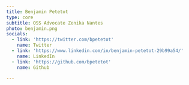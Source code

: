 ```yaml
---
title: Benjamin Petetot
type: core
subtitle: OSS Advocate Zenika Nantes
photo: benjamin.png
socials:
  - link: 'https://twitter.com/bpetetot'
    name: Twitter
  - link: 'https://www.linkedin.com/in/benjamin-petetot-29b99a54/'
    name: LinkedIn
  - link: 'https://github.com/bpetetot'
    name: Github

---
```


